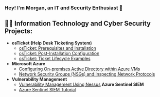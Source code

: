 ### Hey! I'm Morgan, an IT and Security Enthusiast 👋
<h2>👨‍💻 Information Technology and Cyber Security Projects:</h2>

- <b>osTicket (Help Desk Ticketing System)</b>
  - [osTicket: Prerequisites and Installation](https://github.com/morgancyber/osticket-prereqs)
  - [osTicket: Post-Installation Configuration](https://github.com/morgancyber/osticketpostinstall)
  - [osTicket: Ticket Lifecycle Examples](https://github.com/morgancyber/osticketlifecycle)
- <b>Microsoft Azure</b>
  - [Configuring On-premises Active Directory within Azure VMs](https://github.com/morgancyber/activedirectory)
  - [Network Security Groups (NSGs) and Inspecting Network Protocols](https://github.com/morgancyber/networksecurityandprotocols)
- <b>Vulnerability Management</b>
  - [Vulnerability Management Using Nessus](https://github.com/morgancyber/nessuswalkthrough)
<b>Azure Sentinel SIEM</b>
  - [Azure Sentinel SIEM Tutorial](https://github.com/morgancyber/azuresentineltutorial)
 
